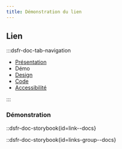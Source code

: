 ```yaml
---
title: Démonstration du lien
---
```


## Lien

:::dsfr-doc-tab-navigation

- [Présentation](../index.md)
- Démo
- [Design](../design/index.md)
- [Code](../code/index.md)
- [Accessibilité](../accessibility/index.md)

:::

### Démonstration

::dsfr-doc-storybook{id=link--docs}

::dsfr-doc-storybook{id=links-group--docs}
